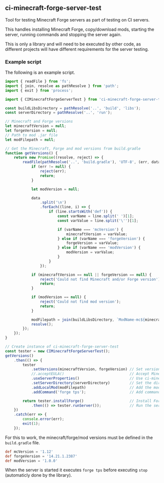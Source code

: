 ## ci-minecraft-forge-server-test

Tool for testing Minecraft Forge servers as part of testing on CI servers.

This handles installing Minecraft Forge, copy/download mods, starting the server, running commands and stopping the server again.

This is only a library and will need to be executed by other code, as different projects will have different requirements for the server testing.

### Example script

The following is an example script.

```typescript
import { readFile } from 'fs';
import { join, resolve as pathResolve } from 'path';
import { exit } from 'process';

import { CIMinecraftForgeServerTest } from 'ci-minecraft-forge-server-test';

const buildLibsDirectory = pathResolve('..', 'build', 'libs');
const serverDirectory = pathResolve('..', 'run');

// Minecraft and Forge versions
let minecraftVersion = null;
let forgeVersion = null;
// Path to mod .jar file
let modFilepath = null;

// Get the Minecraft, Forge and mod versions from build.gradle
function getVersions() {
    return new Promise((resolve, reject) => {
        readFile(pathResolve('..', 'build.gradle'), 'UTF-8', (err, data) => {
            if (err != null) {
                reject(err);
                return;
            }

            let modVersion = null;

            data
                .split('\n')
                .forEach((line, i) => {
                    if (line.startsWith('def')) {
                        const varName = line.split(' ')[1];
                        const varValue = line.split('\'')[1];

                        if (varName === 'mcVersion') {
                            minecraftVersion = varValue;
                        } else if (varName === 'forgeVersion') {
                            forgeVersion = varValue;
                        } else if (varName === 'modVersion') {
                            modVersion = varValue;
                        }
                    }
                });

            if (minecraftVersion == null || forgeVersion == null) {
                reject('Could not find Minecraft and/or Forge version');
                return;
            }

            if (modVersion == null) {
                reject('Could not find mod version');
                return;
            }

            modFilepath = join(buildLibsDirectory, `ModName-mc${minecraftVersion}-${modVersion}.jar`);
            resolve();
        });
    });
}

// Create instance of ci-minecraft-forge-server-test
const tester = new CIMinecraftForgeServerTest();
getVersions()
    .then(() => {
        tester
            .setVersions(minecraftVersion, forgeVersion) // Set versions
            //.acceptEULA()                              // Accept Minecraft's EULA (commented out to prevent blindingly accepting by copy/paste)
            .useServerProperties()                       // Use ci-minecraft-forge-server-test's server.properties file
            .setServerDirectory(serverDirectory)         // Set the directory for the server
            .addLocalMod(modFilepath)                    // Add the mod
            .addCommand('forge tps');                    // Add command to run

        return tester.installForge()                     // Install Forge
            .then(() => tester.runServer());             // Run the server
    })
    .catch(err => {
        console.error(err);
        exit(1);
    });

```

For this to work, the minecraft/forge/mod versions must be defined in the `build.gradle` file.
```groovy
def mcVersion = '1.12'
def forgeVersion = '14.21.1.2387'
def modVersion = '1.0.0'
```

When the server is started it executes `forge tps` before executing `stop` (automaticly done by the library).